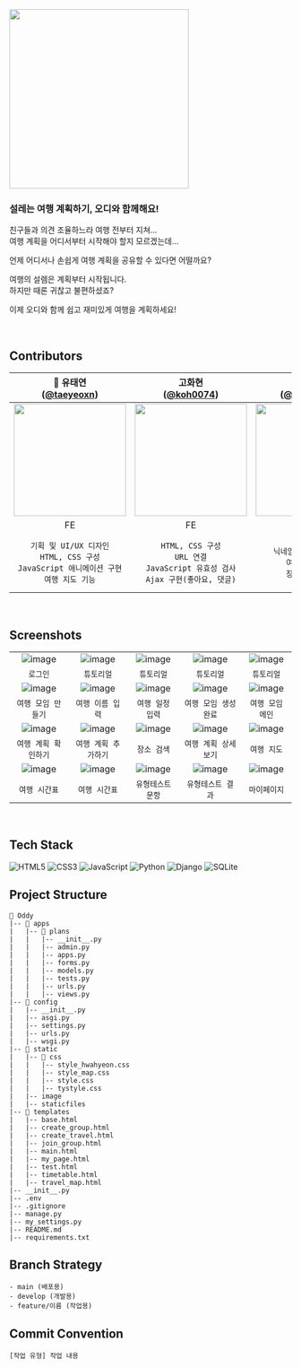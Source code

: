 <img width="320" src="https://github.com/user-attachments/assets/74496165-a7b5-45d3-b1f3-901fe7b4c79a">

### **설레는 여행 계획하기, 오디와 함께해요!**

친구들과 의견 조율하느라 여행 전부터 지쳐...
<br>
여행 계획을 어디서부터 시작해야 할지 모르겠는데...

언제 어디서나 손쉽게 여행 계획을 공유할 수 있다면 어떨까요?

여행의 설렘은 계획부터 시작됩니다.
<br>
하지만 때론 귀찮고 불편하셨죠?

이제 오디와 함께 쉽고 재미있게 여행을 계획하세요!

<br>

## Contributors

|                          👑 유태연<br/>([@taeyeoxn](https://github.com/taeyeoxn))                          |                            고화현<br/>([@koh0074](https://github.com/koh0074))                             |                         이의진<br/>([@EJinTechie](https://github.com/EJinTechie))                          |                            편선아<br/>([@Seona12](https://github.com/Seona12))                             |
| :--------------------------------------------------------------------------------------------------------: | :--------------------------------------------------------------------------------------------------------: | :--------------------------------------------------------------------------------------------------------: | :--------------------------------------------------------------------------------------------------------: |
| <img width="200px" src="https://github.com/user-attachments/assets/2e0a7289-73c4-469f-bdf1-7944579a3869"/> | <img width="200px" src="https://github.com/user-attachments/assets/86031d33-d7ae-4640-9c27-0d4fabde3fc3"/> | <img width="200px" src="https://github.com/user-attachments/assets/63566e99-8c6a-4154-ba14-c48c22065dd7"/> | <img width="200px" src="https://github.com/user-attachments/assets/2ea9b5c0-88e7-4f6c-b98f-2eb2cef1ca6e"/> |
|                                                     FE                                                     |                                                     FE                                                     |                                                     BE                                                     |                                                     BE                                                     |
|     `기획 및 UI/UX 디자인`<br/>`HTML, CSS 구성`<br/>`JavaScript 애니메이션 구현`<br/>`여행 지도 기능`      |         `HTML, CSS 구성`<br/>`URL 연결`<br/>`JavaScript 유효성 검사`<br/>`Ajax 구현(좋아요, 댓글)`         |     `ERD 설계`<br/>`닉네임 생성/수정 기능`<br/>`여행 계획 기능`<br/>`장소 검색 기능`<br/>`시간표 기능`     | `로그인 기능`<br/>`여행 모임 기능`<br/>`여행 유형 테스트 기능`<br/>`좋아요, 댓글 기능`<br/>`AWS EC2 배포`  |

<br>

## Screenshots

|                                                                                           |                                                                                           |                                                                                           |                                                                                           |                                                                                           |
| :---------------------------------------------------------------------------------------: | :---------------------------------------------------------------------------------------: | :---------------------------------------------------------------------------------------: | :---------------------------------------------------------------------------------------: | :---------------------------------------------------------------------------------------: |
| ![image](https://github.com/user-attachments/assets/37e4ec84-2c90-42a6-9c19-05767d501641) | ![image](https://github.com/user-attachments/assets/1201a769-158b-4d41-9963-fed782cfe121) | ![image](https://github.com/user-attachments/assets/f679df7e-87a3-49a3-ba8d-be91f26f67b3) | ![image](https://github.com/user-attachments/assets/56bbd753-f1ff-4d23-a137-a3ee9f28cc24) | ![image](https://github.com/user-attachments/assets/d7e1a1ce-a0e3-42ce-b14f-6a503e45384e) |
|                                         `로그인`                                          |                                        `튜토리얼`                                         |                                        `튜토리얼`                                         |                                        `튜토리얼`                                         |                                        `튜토리얼`                                         |
| ![image](https://github.com/user-attachments/assets/06321b6d-1422-47c3-8114-e6664f0c001c) | ![image](https://github.com/user-attachments/assets/77acc877-15fe-42ec-8edf-3a291ebd3d2d) | ![image](https://github.com/user-attachments/assets/7ae718b6-81b6-4261-b0f0-ee0ac5a5c5e5) | ![image](https://github.com/user-attachments/assets/567fc6e2-11eb-4cc7-b9d9-34eb40af18cc) | ![image](https://github.com/user-attachments/assets/388c83d2-3241-41ce-8e88-f01517515f18) |
|                                    `여행 모임 만들기`                                     |                                     `여행 이름 입력`                                      |                                     `여행 일정 입력`                                      |                                   `여행 모임 생성 완료`                                   |                                     `여행 모임 메인`                                      |
| ![image](https://github.com/user-attachments/assets/06e046f6-5a51-4bea-8755-5e812aa26139) | ![image](https://github.com/user-attachments/assets/d3841e86-094c-4098-9232-7f1fed7fc10a) | ![image](https://github.com/user-attachments/assets/b5c20e5f-d9bf-4b6d-ab95-1bcb80497272) | ![image](https://github.com/user-attachments/assets/de068d52-f7cc-4f9a-af9d-caafd98ee460) | ![image](https://github.com/user-attachments/assets/6fda47d6-5475-4407-a7e5-9ce8abc8b0ff) |
|                                   `여행 계획 확인하기`                                    |                                   `여행 계획 추가하기`                                    |                                        `장소 검색`                                        |                                   `여행 계획 상세보기`                                    |                                        `여행 지도`                                        |
| ![image](https://github.com/user-attachments/assets/baed3618-97af-4f2d-983c-0788e3c592fe) | ![image](https://github.com/user-attachments/assets/b54e20c5-4452-48b4-b3a1-6bc664e5f911) | ![image](https://github.com/user-attachments/assets/f6889d81-358f-4b5a-8af4-51cbfb6102b3) | ![image](https://github.com/user-attachments/assets/27c36a39-0d05-44c1-989b-a00deb158307) | ![image](https://github.com/user-attachments/assets/e4fbfd30-30bd-4df1-abfb-a86ef67f6bfd) |
|                                       `여행 시간표`                                       |                                       `여행 시간표`                                       |                                     `유형테스트 문항`                                     |                                     `유형테스트 결과`                                     |                                       `마이페이지`                                        |

<br>

## Tech Stack

![HTML5](https://img.shields.io/badge/HTML5-E34F26?style=for-the-badge&logo=html5&logoColor=white)
![CSS3](https://img.shields.io/badge/CSS3-1572B6?style=for-the-badge&logo=css3&logoColor=white)
![JavaScript](https://img.shields.io/badge/JavaScript-F7DF1E?style=for-the-badge&logo=JavaScript&logoColor=white)
![Python](https://img.shields.io/badge/Python-3776AB?style=for-the-badge&logo=python&logoColor=white)
![Django](https://img.shields.io/badge/Django-092E20?style=for-the-badge&logo=django&logoColor=white)
![SQLite](https://img.shields.io/badge/SQLite-07405E?style=for-the-badge&logo=sqlite&logoColor=white)

## Project Structure

```
📁 Oddy
|-- 📁 apps
|   |-- 📁 plans
|   |   |-- __init__.py
|   |   |-- admin.py
|   |   |-- apps.py
|   |   |-- forms.py
|   |   |-- models.py
|   |   |-- tests.py
|   |   |-- urls.py
|   |   |-- views.py
|-- 📁 config
|   |-- __init__.py
|   |-- asgi.py
|   |-- settings.py
|   |-- urls.py
|   |-- wsgi.py
|-- 📁 static
|   |-- 📁 css
|   |   |-- style_hwahyeon.css
|   |   |-- style_map.css
|   |   |-- style.css
|   |   |-- tystyle.css
|   |-- image
|   |-- staticfiles
|-- 📁 templates
|   |-- base.html
|   |-- create_group.html
|   |-- create_travel.html
|   |-- join_group.html
|   |-- main.html
|   |-- my_page.html
|   |-- test.html
|   |-- timetable.html
|   |-- travel_map.html
|-- __init__.py
|-- .env
|-- .gitignore
|-- manage.py
|-- my_settings.py
|-- README.md
|-- requirements.txt
```

## Branch Strategy

```
- main (배포용)
- develop (개발용)
- feature/이름 (작업용)
```

## Commit Convention

```
[작업 유형] 작업 내용
```
